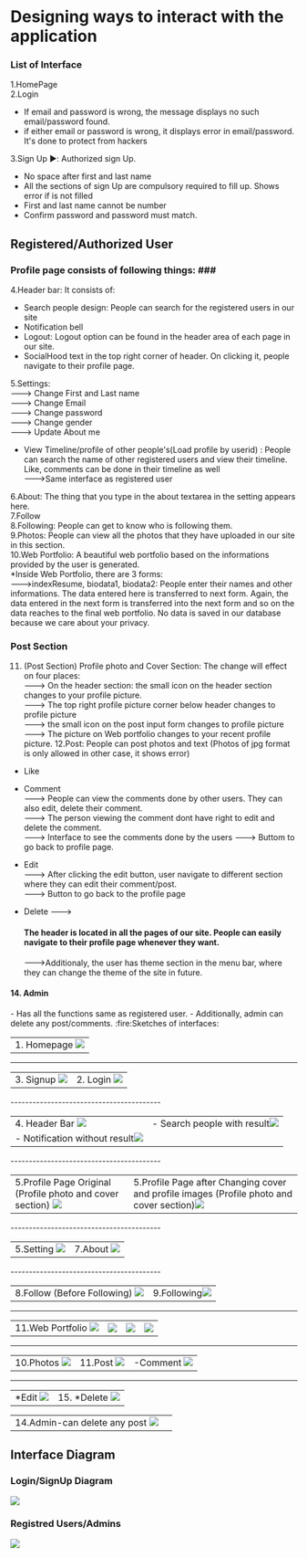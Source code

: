 # Designing ways to interact with the application #
### List of Interface ###
1.HomePage <br>
2.Login<br>  
- If email and password is wrong, the message displays no such email/password found.
- if either email or password is wrong, it displays error in email/password. It's done to protect from hackers <br>

3.Sign Up ▶️: Authorized sign Up.  <br>
- No space after first and last name  <br>
- All the sections of sign Up are compulsory required to fill up. Shows error if is not filled 
- First and last name cannot be number  
- Confirm password and password must match. 

<h2>Registered/Authorized User  </h2>

### Profile page consists of following things: ###  <br>
4.Header bar: It consists of:
  - Search people design: People can search for the registered users in our site <br>
  - Notification bell
  - Logout: Logout option can be found in the header area of each page in our site.
  - SocialHood text in the top right corner of header. On clicking it, people navigate to their profile page. <br>


 5.Settings: <br>
 ---> Change First and Last name <br>
 ---> Change Email <br>
 ---> Change password <br>
 ---> Change gender <br>
 ---> Update About me <br>
* View Timeline/profile of other people's(Load profile by userid) : People can search the name of other registered users and view their timeline. Like, comments can be done in their timeline as well <br>
 --->Same interface as registered user <br>
 
 
6.About: The thing that you type in the about textarea in the setting appears here. <br>
7.Follow <br>
8.Following: People can get to know who is following them.  <br>
9.Photos: People can view all the photos that they have uploaded in our site in this section. <br> 
10.Web Portfolio: A beautiful web portfolio based on the informations provided by the user is generated.  <br>
*Inside Web Portfolio, there are 3 forms:<br>
 --->indexResume, biodata1, biodata2: People enter their names and other informations. The data entered here is transferred to next form. Again, the data entered in the next form is transferred into the next form and so on the data reaches to the final web portfolio. No data is saved in our database because we care about your privacy.  
 
 
### Post Section  ### 
 11. (Post Section) Profile photo and Cover Section: The change will effect on four places:  <br>
  ---> On the header section: the small icon on the header section changes to your profile picture. <br>
  ---> The top right profile picture corner below header changes to profile picture <br>
  ---> the small icon on the post input form changes to profile picture <br>
  ---> The picture on Web portfolio changes to your recent profile picture.
  12.Post: People can post photos and text (Photos of jpg format is only allowed in other case, it shows error)
 * Like
 * Comment <br>
---> People can view the comments done by other users. They can also edit, delete their comment. <br>
---> The person viewing the comment dont have right to edit and delete the comment. <br>
---> Interface to see the comments done by the users
---> Buttom to go back to profile page. 

 *  Edit  <br>
 ---> After clicking the edit button, user navigate to different section where they can edit their comment/post. <br>
 ---> Button to go back to the profile page
*   Delete
---><h4>The header is located in all the pages of our site. People can easily navigate to their profile page whenever they want. </h4>
--->Additionaly, the user has theme section in the menu bar, where they can change the theme of the site in future. 
 <h4>14. Admin </h4>
 - Has all the functions same as registered user.
 - Additionally, admin can delete any post/comments. 
 :fire:Sketches of interfaces:
 
  <table>
 <tr>
  <td>
  1. Homepage
<img src="https://github.com/Nikesh16/Social-Site-/blob/main/Pictures/Screenshot_20.png"> 
   </td>
 

 </table>
 
---------------------------------------
 <table>
 <tr>
  <td>
  3. Signup
<img src="https://github.com/Nikesh16/Social-Site-/blob/main/Pictures/Screenshot_21.png"> 
   </td>
 
<td> 2. Login <img src="https://github.com/Nikesh16/Social-Site-/blob/main/Pictures/login.png"> </td> 
 </table>
-----------------------------------------
 
 <table>
 <tr>
  <td>
  4. Header Bar
<img src="https://github.com/Nikesh16/Social-Site-/blob/main/Pictures/Screenshot_1.png"> 
   </td>
 
<td>- Search people with result<img src="https://github.com/Nikesh16/Social-Site-/blob/main/Pictures/search%20with%20result.png"> </td> 
  </tr>
  <td>- Notification without result<img src="https://github.com/Nikesh16/Social-Site-/blob/main/Pictures/search%20without%20result.png"> </td> 
 
 </table>
-----------------------------------------

 <table>
 <tr>
  <td>
  5.Profile Page Original (Profile photo and cover section)
<img src="https://github.com/Nikesh16/Social-Site-/blob/main/Pictures/finaloriginal.png"> 
   </td>
 
<td> 5.Profile Page after Changing cover and profile images (Profile photo and cover section)<img src="https://github.com/Nikesh16/Social-Site-/blob/main/Pictures/Screenshot_5.png"> </td> 
 </table>  
-----------------------------------------

 <table>
 <tr>
  <td>
  5.Setting
<img src="https://github.com/Nikesh16/Social-Site-/blob/main/Pictures/Setting.png"> 
   </td>
 
<td> 7.About <img src="https://github.com/Nikesh16/Social-Site-/blob/main/Pictures/Screenshot_6.png"> </td> 
 </table>
-----------------------------------------

  <table>
 <tr>
  <td>
  8.Follow (Before Following)
<img src="https://github.com/Nikesh16/Social-Site-/blob/main/Pictures/Screenshot_9.png"> 
   </td>
 
<td> 9.Following<img src="https://github.com/Nikesh16/Social-Site-/blob/main/Pictures/Screenshot_10.png"> </td> 
 </table>
 
 
 
-----------------------------------------
 
 
 <table>
 <tr>
  <td>
  11.Web  Portfolio
   <img src="https://github.com/Nikesh16/Social-Site-/blob/main/Pictures/Biodata1.png"> 
   </td>
 
<td>  <img src="https://github.com/Nikesh16/Social-Site-/blob/main/Pictures/Biodata2.png"> </td> 
  <td>  <img src="https://github.com/Nikesh16/Social-Site-/blob/main/Pictures/Biodata3.png"> </td> 
  <td> <img src="https://github.com/Nikesh16/Social-Site-/blob/main/Pictures/FinalCV.png"> </td> 
 </table>
 
-----------------------------------------


  <table>
 <tr>
  <td>
  10.Photos
   <img src="https://github.com/Nikesh16/Social-Site-/blob/main/Pictures/Screenshot_11.png"> 
   </td>
 
<td> 11.Post <img src="https://github.com/Nikesh16/Social-Site-/blob/main/Pictures/Screenshot_12.png"> </td> 
  <td> -Comment <img src="https://github.com/Nikesh16/Social-Site-/blob/main/Pictures/Screenshot_13.png"> </td> 
 </table>
 
-----------------------------------------

 
  <table>
 <tr> 
<td> *Edit <img src="https://github.com/Nikesh16/Social-Site-/blob/main/Pictures/Screenshot_16.png"> </td> 
  <td>
  15. *Delete
   <img src="https://github.com/Nikesh16/Social-Site-/blob/main/Pictures/Screenshot_14.png"> 
   </td>
 </table>
 
 
 
  <table>
 <tr> 
<td> 14.Admin-can delete any post  <img src="https://github.com/Nikesh16/Social-Site-/blob/main/Pictures/Screenshot_24.png"> </td> 
  <td>
 </table>
 
 <h2>Interface Diagram </h2>
 <h3>Login/SignUp Diagram</h3>
 <img src="https://github.com/Nikesh16/Social-Site-/blob/main/Pictures/Inactive%20Users.jpeg"> 
<h3> Registred Users/Admins</h3>
  <img src="https://github.com/Nikesh16/Social-Site-/blob/main/Pictures/Untitled%20Diagram.drawio.png">
 





